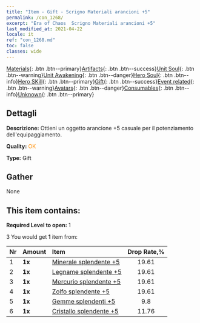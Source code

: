 ```yaml
---
title: "Item - Gift - Scrigno Materiali arancioni +5"
permalink: /con_1268/
excerpt: "Era of Chaos  Scrigno Materiali arancioni +5"
last_modified_at: 2021-04-22
locale: it
ref: "con_1268.md"
toc: false
classes: wide
---
```

 [Materials](/ItemsIT/){: .btn .btn--primary}[Artifacts](/ItemsIT/Artifacts/){: .btn .btn--success}[Unit Soul](/ItemsIT/UnitSoul/){: .btn .btn--warning}[Unit Awakening](/ItemsIT/UnitAwakening/){: .btn .btn--danger}[Hero Soul](/ItemsIT/HeroSoul/){: .btn .btn--info}[Hero SKill](/ItemsIT/HeroSkill/){: .btn .btn--primary}[Gift](/ItemsIT/Gift/){: .btn .btn--success}[Event related](/ItemsIT/Events/){: .btn .btn--warning}[Avatars](/ItemsIT/Avatars/){: .btn .btn--danger}[Consumables](/ItemsIT/Consumables/){: .btn .btn--info}[Unknown](/ItemsIT/Unknown/){: .btn .btn--primary}

## Dettagli
 **Descrizione:** Ottieni un oggetto arancione +5 casuale per il potenziamento dell'equipaggiamento.

 **Quality:** <span style="color: #FF8C00">OK</span>

 **Type:** Gift

## Gather

  None

## This item contains:

 **Required Level to open:** 1

 3 You would get **1** item  from:

  | Nr | Amount |     Item    | Drop Rate,% |
  |:---|:-------|:------------|:---------:|
  | 1 |  **1x** | [Minerale splendente +5](/it/Items/mat_96/) | 19.61 | 
  | 2 |  **1x** | [Legname splendente +5](/it/Items/mat_97/) | 19.61 | 
  | 3 |  **1x** | [Mercurio splendente +5](/it/Items/mat_98/) | 19.61 | 
  | 4 |  **1x** | [Zolfo splendente +5](/it/Items/mat_99/) | 19.61 | 
  | 5 |  **1x** | [Gemme splendenti +5](/it/Items/mat_100/) | 9.8 | 
  | 6 |  **1x** | [Cristallo splendente +5](/it/Items/mat_101/) | 11.76 | 
